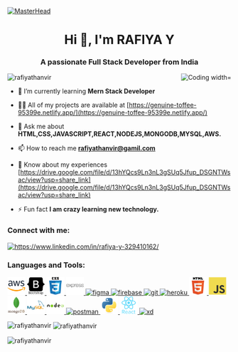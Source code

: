 [![MasterHead](https://user-images.githubusercontent.com/65373279/148280039-301b677b-74e7-49f8-af75-15e7c9253d74.png)](https://rafiyathanvir.io)
<h1 align="center">Hi 👋, I'm RAFIYA Y</h1>
<h3 align="center">A passionate Full Stack Developer from India</h3>
<img align="right" alt="Coding width="300"  border: 5px solid transparent;
 src="https://t4.ftcdn.net/jpg/03/13/35/29/360_F_313352906_sPxRbplAeA2NmTEV07kOopbSlvDWOXk6.jpg">


<p align="left"> <img src="https://komarev.com/ghpvc/?username=rafiyathanvir&label=Profile%20views&color=0e75b6&style=flat" alt="rafiyathanvir" /> </p>

- 🌱 I’m currently learning **Mern Stack Developer**

- 👨‍💻 All of my projects are available at [https://genuine-toffee-95399e.netlify.app/](https://genuine-toffee-95399e.netlify.app/)

- 💬 Ask me about **HTML,CSS,JAVASCRIPT,REACT,NODEJS,MONGODB,MYSQL,AWS.**

- 📫 How to reach me **rafiyathanvir@gamil.com**

- 📄 Know about my experiences [https://drive.google.com/file/d/13hYQcs9Ln3nL3gSUq5Jfup_DSGNTWsac/view?usp=share_link](https://drive.google.com/file/d/13hYQcs9Ln3nL3gSUq5Jfup_DSGNTWsac/view?usp=share_link)

- ⚡ Fun fact **I am crazy learning new technology.**

<h3 align="left">Connect with me:</h3>
<p align="left">
<a href="https://linkedin.com/in/https://www.linkedin.com/in/rafiya-y-329410162/" target="blank"><img align="center" src="https://raw.githubusercontent.com/rahuldkjain/github-profile-readme-generator/master/src/images/icons/Social/linked-in-alt.svg" alt="https://www.linkedin.com/in/rafiya-y-329410162/" height="30" width="40" /></a>
</p>

<h3 align="left">Languages and Tools:</h3>
<p align="left"> <a href="https://aws.amazon.com" target="_blank" rel="noreferrer"> <img src="https://raw.githubusercontent.com/devicons/devicon/master/icons/amazonwebservices/amazonwebservices-original-wordmark.svg" alt="aws" width="40" height="40"/> </a> <a href="https://getbootstrap.com" target="_blank" rel="noreferrer"> <img src="https://raw.githubusercontent.com/devicons/devicon/master/icons/bootstrap/bootstrap-plain-wordmark.svg" alt="bootstrap" width="40" height="40"/> </a> <a href="https://www.w3schools.com/css/" target="_blank" rel="noreferrer"> <img src="https://raw.githubusercontent.com/devicons/devicon/master/icons/css3/css3-original-wordmark.svg" alt="css3" width="40" height="40"/> </a> <a href="https://expressjs.com" target="_blank" rel="noreferrer"> <img src="https://raw.githubusercontent.com/devicons/devicon/master/icons/express/express-original-wordmark.svg" alt="express" width="40" height="40"/> </a> <a href="https://www.figma.com/" target="_blank" rel="noreferrer"> <img src="https://www.vectorlogo.zone/logos/figma/figma-icon.svg" alt="figma" width="40" height="40"/> </a> <a href="https://firebase.google.com/" target="_blank" rel="noreferrer"> <img src="https://www.vectorlogo.zone/logos/firebase/firebase-icon.svg" alt="firebase" width="40" height="40"/> </a> <a href="https://git-scm.com/" target="_blank" rel="noreferrer"> <img src="https://www.vectorlogo.zone/logos/git-scm/git-scm-icon.svg" alt="git" width="40" height="40"/> </a> <a href="https://heroku.com" target="_blank" rel="noreferrer"> <img src="https://www.vectorlogo.zone/logos/heroku/heroku-icon.svg" alt="heroku" width="40" height="40"/> </a> <a href="https://www.w3.org/html/" target="_blank" rel="noreferrer"> <img src="https://raw.githubusercontent.com/devicons/devicon/master/icons/html5/html5-original-wordmark.svg" alt="html5" width="40" height="40"/> </a> <a href="https://developer.mozilla.org/en-US/docs/Web/JavaScript" target="_blank" rel="noreferrer"> <img src="https://raw.githubusercontent.com/devicons/devicon/master/icons/javascript/javascript-original.svg" alt="javascript" width="40" height="40"/> </a> <a href="https://www.mongodb.com/" target="_blank" rel="noreferrer"> <img src="https://raw.githubusercontent.com/devicons/devicon/master/icons/mongodb/mongodb-original-wordmark.svg" alt="mongodb" width="40" height="40"/> </a> <a href="https://www.mysql.com/" target="_blank" rel="noreferrer"> <img src="https://raw.githubusercontent.com/devicons/devicon/master/icons/mysql/mysql-original-wordmark.svg" alt="mysql" width="40" height="40"/> </a> <a href="https://nodejs.org" target="_blank" rel="noreferrer"> <img src="https://raw.githubusercontent.com/devicons/devicon/master/icons/nodejs/nodejs-original-wordmark.svg" alt="nodejs" width="40" height="40"/> </a> <a href="https://postman.com" target="_blank" rel="noreferrer"> <img src="https://www.vectorlogo.zone/logos/getpostman/getpostman-icon.svg" alt="postman" width="40" height="40"/> </a> <a href="https://www.python.org" target="_blank" rel="noreferrer"> <img src="https://raw.githubusercontent.com/devicons/devicon/master/icons/python/python-original.svg" alt="python" width="40" height="40"/> </a> <a href="https://reactjs.org/" target="_blank" rel="noreferrer"> <img src="https://raw.githubusercontent.com/devicons/devicon/master/icons/react/react-original-wordmark.svg" alt="react" width="40" height="40"/> </a> <a href="https://www.adobe.com/products/xd.html" target="_blank" rel="noreferrer"> <img src="https://cdn.worldvectorlogo.com/logos/adobe-xd.svg" alt="xd" width="40" height="40"/> </a> </p>

<p><img align="left" src="https://github-readme-stats.vercel.app/api/top-langs?username=rafiyathanvir&show_icons=true&locale=en&layout=compact" alt="rafiyathanvir" /></p>

<p>&nbsp;<img align="center" src="https://github-readme-stats.vercel.app/api?username=rafiyathanvir&show_icons=true&locale=en" alt="rafiyathanvir" /></p>

<p><img align="center" src="https://github-readme-streak-stats.herokuapp.com/?user=rafiyathanvir&" alt="rafiyathanvir" /></p>
